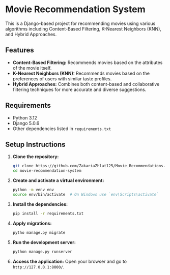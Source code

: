 # Movie Recommendation System

This is a Django-based project for recommending movies using various algorithms including Content-Based Filtering, K-Nearest Neighbors (KNN), and Hybrid Approaches.

## Features

- **Content-Based Filtering:** Recommends movies based on the attributes of the movie itself.
- **K-Nearest Neighbors (KNN):** Recommends movies based on the preferences of users with similar taste profiles.
- **Hybrid Approaches:** Combines both content-based and collaborative filtering techniques for more accurate and diverse suggestions.

## Requirements

- Python  3.12
- Django 5.0.6
- Other dependencies listed in `requirements.txt`

## Setup Instructions

1. **Clone the repository:**
    ```sh
    git clone https://github.com/ZakariaZhlat125/Movie_Recommendations.git
    cd movie-recommendation-system
    ```

2. **Create and activate a virtual environment:**
    ```sh
    python -m venv env
    source env/bin/activate  # On Windows use `env\Scripts\activate`
    ```

3. **Install the dependencies:**
    ```sh
    pip install -r requirements.txt
    ```

4. **Apply migrations:**
    ```sh
    pytho manage.py migrate
    ```

5. **Run the development server:**
    ```sh
    python manage.py runserver
    ```

6. **Access the application:**
    Open your browser and go to `http://127.0.0.1:8000/`.
